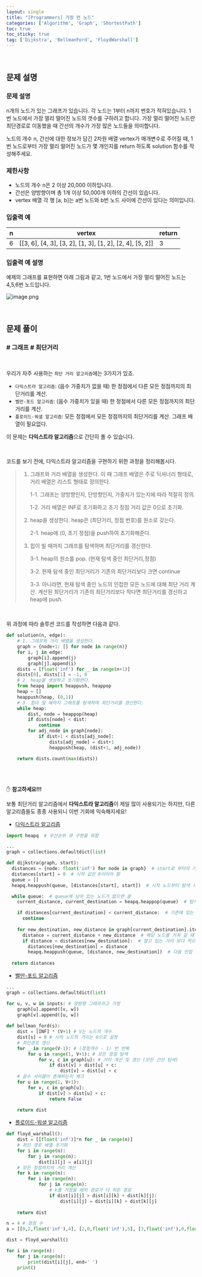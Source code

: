 ```yaml
---
layout: single
title: "[Programmers] 가장 먼 노드"
categories: ['Algorithm', 'Graph', 'ShortestPath']
toc: true
toc_sticky: true
tag: ['Dijkstra', 'BellmanFord', 'FloydWarshall']
---
```




<br>

## 문제 설명

### 문제 설명

n개의 노드가 있는 그래프가 있습니다. 각 노드는 1부터 n까지 번호가 적혀있습니다. 1번 노드에서 가장 멀리 떨어진 노드의 갯수를 구하려고 합니다. 가장 멀리 떨어진 노드란 최단경로로 이동했을 때 간선의 개수가 가장 많은 노드들을 의미합니다.

노드의 개수 n, 간선에 대한 정보가 담긴 2차원 배열 vertex가 매개변수로 주어질 때, 1번 노드로부터 가장 멀리 떨어진 노드가 몇 개인지를 return 하도록 solution 함수를 작성해주세요.

### 제한사항

* 노드의 개수 n은 2 이상 20,000 이하입니다.
* 간선은 양방향이며 총 1개 이상 50,000개 이하의 간선이 있습니다.
* vertex 배열 각 행 [a, b]는 a번 노드와 b번 노드 사이에 간선이 있다는 의미입니다.

### 입출력 예

| n    | vertex                                                   | return |
| ---- | -------------------------------------------------------- | ------ |
| 6    | [[3, 6], [4, 3], [3, 2], [1, 3], [1, 2], [2, 4], [5, 2]] | 3      |

### 입출력 예 설명

예제의 그래프를 표현하면 아래 그림과 같고, 1번 노드에서 가장 멀리 떨어진 노드는 4,5,6번 노드입니다.

![image.png](https://grepp-programmers.s3.amazonaws.com/files/ybm/fadbae38bb/dec85ab5-0273-47b3-ba73-fc0b5f6be28a.png)<br>

<br>

## 문제 풀이

### \# 그래프 \# 최단거리

<br>

우리가 자주 사용하는 `최단 거리 알고리즘`에는 3가지가 있죠. 

* `다익스트라 알고리즘`: (음수 가중치가 없을 때) 한 정점에서 다른 모든 정점까지의 최단거리를 계산. 
* `벨만-포드 알고리즘`: (음수 가중치가 있을 때) 한 정점에서 다른 모든 정점까지의 최단거리를 계산. 
* `플로이드-워셜 알고리즘`: 모든 정점에서 모든 정점까지의 최단거리를 계산. 그래프 배열이 필요없다. 

이 문제는 **다익스트라 알고리즘**으로 간단히 풀 수 있습니다. 

<br>

코드를 보기 전에, 다익스트라 알고리즘을 구현하기 위한 과정을 정리해봅시다. 

> 1. 그래프와 거리 배열을 생성한다. 이 때 그래프 배열은 주로 딕셔너리 형태로, 거리 배열은 리스트 형태로 정의한다. 
>
>    1-1. 그래프는 양방향인지, 단방향인지, 가중치가 있는지에 따라 적절히 정의. 
>
>    1-2. 거리 배열은 INF로 초기화하고 초기 정점 거리 값은 0으로 초기화. 
>
> 2. heap을 생성한다. heap은 (최단거리, 정점 번호)를 원소로 갖는다. 
>
>    2-1. heap에 (0, 초기 정점)을 push하여 초기화해준다. 
>
> 3. 힙이 빌 때까지 그래프를 탐색하며 최단거리를 갱신한다. 
>
>    3-1. heap의 원소를 pop. (현재 탐색 중인 최단거리,정점)
>
>    3-2. 현재 탐색 중인 최단거리가 기존의 최단거리보다 크면 continue
>
>    3-3. 아니라면, 현재 탐색 중인 노드의 인접한 모든 노드에 대해 최단 거리 계산. 계산된 최단거리가 기존의 최단거리보다 작다면 최단거리를 갱신하고 heap에 push. 

<br>

위 과정에 따라 솔루션 코드를 작성하면 다음과 같다. 

```python
def solution(n, edge):
    # 1. 그래프와 거리 배열을 생성한다.
    graph = {node+1: [] for node in range(n)}
    for i, j in edge:
        graph[i].append(j)
        graph[j].append(i)
    dists = [float('inf') for _ in range(n+1)]
    dists[0], dists[1] = -1, 0
    # 2. heap을 생성하고 초기화한다. 
    from heapq import heappush, heappop
    heap = []
    heappush(heap, (0,1))
    # 3. 힙이 빌 때까지 그래프를 탐색하며 최단거리를 갱신한다. 
    while heap:
        dist, node = heappop(heap)
        if dists[node] < dist: 
            continue
        for adj_node in graph[node]:
            if dist+1 < dists[adj_node]:
                dists[adj_node] = dist+1
                heappush(heap, (dist+1, adj_node))

    return dists.count(max(dists))
```

<br>

<br>

✋ **참고하세요!!!**

보통 최단거리 알고리즘에서 **다익스트라 알고리즘**이 제일 많이 사용되기는 하지만, 다른 알고리즘들도 종종 사용되니 이번 기회에 익숙해지세요!

* [다익스트라 알고리즘](https://justkode.kr/algorithm/python-dijkstra)

```python
import heapq  # 우선순위 큐 구현을 위함

... 
graph = collections.defaultdict(list) 

def dijkstra(graph, start):
  distances = {node: float('inf') for node in graph}  # start로 부터의 거리 값을 저장하기 위함
  distances[start] = 0  # 시작 값은 0이어야 함
  queue = []
  heapq.heappush(queue, [distances[start], start])  # 시작 노드부터 탐색 시작 하기 위함.

  while queue:  # queue에 남아 있는 노드가 없으면 끝
    current_distance, current_destination = heapq.heappop(queue)  # 탐색 할 노드, 거리를 가져옴.

    if distances[current_destination] < current_distance:  # 기존에 있는 거리보다 길다면, 볼 필요도 없음
      continue
    
    for new_destination, new_distance in graph[current_destination].items():
      distance = current_distance + new_distance  # 해당 노드를 거쳐 갈 때 거리
      if distance < distances[new_destination]:  # 알고 있는 거리 보다 작으면 갱신
        distances[new_destination] = distance
        heapq.heappush(queue, [distance, new_destination])  # 다음 인접 거리를 계산 하기 위해 큐에 삽입
    
  return distances
```

* [벨만-포드 알고리즘](https://cotak.tistory.com/90)

```python
... 
graph = collections.defaultdict(list) 

for u, v, w in inputs: # 양방향 그래프라고 가정 
    graph[u].append([v, w]) 
    graph[v].append([u, w]) 
    
def bellman_ford(s): 
    dist = [INF] * (V+1) # V는 노드의 개수 
    dist[s] = 0 # 시작 노드의 거리는 0으로 설정 
    # 최단경로 갱신
    for _ in range(V-1): # (정점개수 - 1) 번 반복
        for u in range(1, V+1): # 모든 정점 탐색
            for v, c in graph[u]: # 거리 계산 및 갱신 (모든 간선 탐색)
                if dist[v] > dist[u] + c: 
                    dist[v] = dist[u] + c 
    # 음수 사이클이 존재하는지 체크 
    for u in range(1, V+1): 
        for v, c in graph[u]: 
            if dist[v] > dist[u] + c: 
                return False 
            
    return dist
```

* [플로이드-워셜 알고리즘](https://it-garden.tistory.com/247)

```python
def floyd_warshall():
    dist = [[float('inf')]*n for _ in range(n)]
    # 최단 경로 배열 초기화
    for i in range(n):
        for j in range(n):
            dist[i][j] = a[i][j]
    # 모든 정점까지의 거리 계산
    for k in range(n):
        for i in range(n):
            for j in range(n):
                # k를 거쳤을 때의 경로가 더 적은 경로
                if dist[i][j] > dist[i][k] + dist[k][j]:
                    dist[i][j] = dist[i][k] + dist[k][j]
                    
    return dist

n = 4 # 정점 수
a = [[0,2,float('inf'),4], [2,0,float('inf'),5], [3,float('inf'),0,float('inf')], [float('inf'),2,1,0]] # a에서 b까지의 거리 정보

dist = floyd_warshall()

for i in range(n):
    for j in range(n):
        print(dist[i][j], end=' ')
    print()
```

















